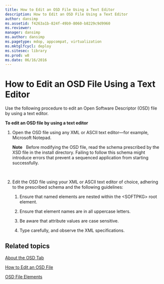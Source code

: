 ```yaml
---
title: How to Edit an OSD File Using a Text Editor
description: How to Edit an OSD File Using a Text Editor
author: dansimp
ms.assetid: f4263a1b-824f-49b9-8060-b8229c9d9960
ms.reviewer: 
manager: dansimp
ms.author: dansimp
ms.pagetype: mdop, appcompat, virtualization
ms.mktglfcycl: deploy
ms.sitesec: library
ms.prod: w8
ms.date: 06/16/2016
---
```



# How to Edit an OSD File Using a Text Editor


Use the following procedure to edit an Open Software Descriptor (OSD) file by using a text editor.

**To edit an OSD file by using a text editor**

1.  Open the OSD file using any XML or ASCII text editor—for example, Microsoft Notepad.

    **Note**  
    Before modifying the OSD file, read the schema prescribed by the XSD file in the install directory. Failing to follow this schema might introduce errors that prevent a sequenced application from starting successfully.

     

2.  Edit the OSD file using your XML or ASCII text editor of choice, adhering to the prescribed schema and the following guidelines:

    1.  Ensure that named elements are nested within the &lt;SOFTPKG&gt; root element.

    2.  Ensure that element names are in all uppercase letters.

    3.  Be aware that attribute values are case sensitive.

    4.  Type carefully, and observe the XML specifications.

## Related topics


[About the OSD Tab](about-the-osd-tab.md)

[How to Edit an OSD File](how-to-edit-an-osd-file.md)

[OSD File Elements](osd-file-elements.md)

 

 





